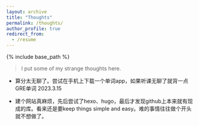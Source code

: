 ```yaml
---
layout: archive
title: "Thoughts"
permalink: /thoughts/
author_profile: true
redirect_from:
  - /resume
---
```


{% include base_path %}

> I put some of my strange thoughts here.

+ 算分太无聊了。尝试在手机上下载一个单词app，如果听课无聊了就背一点GRE单词 2023.3.15

+ 建个网站真麻烦，先后尝试了hexo、hugo，最后才发现github上本来就有现成的库。看来还是要keep things simple and easy。难的事情往往做个开头就不想做了。
